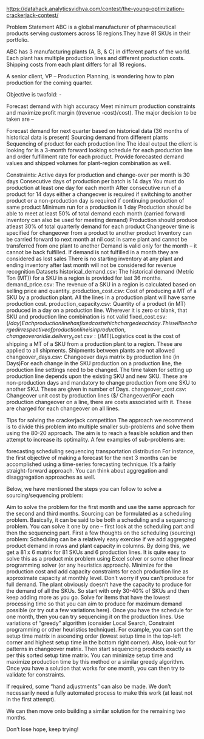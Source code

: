 https://datahack.analyticsvidhya.com/contest/the-young-optimization-crackerjack-contest/

Problem Statement
ABC is a global manufacturer of pharmaceutical products serving customers across 18 regions.They have 81 SKUs in their portfolio.

ABC has 3 manufacturing plants (A, B, & C) in different parts of the world. Each plant has multiple production lines and different production costs. Shipping costs from each plant differs for all 18 regions.

A senior client, VP – Production Planning, is wondering how to plan production for the coming quarter.

Objective is twofold: -

Forecast demand with high accuracy
Meet minimum production constraints and maximize profit margin ((revenue -cost)/cost).
The major decision to be taken are –

Forecast demand for next quarter based on historical data (36 months of historical data is present)
Sourcing demand from different plants
Sequencing of product for each production line
The ideal output the client is looking for is a 3-month forward looking schedule for each production line and order fulfillment rate for each product. Provide forecasted demand values and shipped volumes for plant-region combination as well.

Constraints:
Active days for production and change-over per month is 30 days
Consecutive days of production per batch is 14 days
You must do production at least one day for each month
After consecutive run of a product for 14 days either a changeover is required if switching to another product or a non-production day is required if continuing production of same product
Minimum run for a production is 1 day
Production should be able to meet at least 50% of total demand each month (carried forward inventory can also be used for meeting demand)
Production should produce atleast 30% of total quarterly demand for each product
Changeover time is specified for changeover from a product to another product
Inventory can be carried forward to next month at nil cost in same plant and cannot be transferred from one plant to another
Demand is valid only for the month – it cannot be back fulfilled. If demand is not fulfilled in a month they are considered as lost sales
There is no starting inventory at any plant and ending inventory after last month will not be considered for revenue recognition
Datasets
historical_demand.csv: The historical demand (Metric Ton (MT)) for a SKU in a region is provided for last 36 months.
demand_price.csv: The revenue of a SKU in a region is calculated based on selling price and quantity.
production_cost.csv: Cost of producing a MT of a SKU by a production plant. All the lines in a production plant will have same production cost.
production_capacity.csv: Quantity of a product (in MT) produced in a day on a production line. Wherever it is zero or blank, that SKU and production line combination is not valid
fixed_cost.csv: ($/day)Each production line has fixed cost which charged each day. This will be charged irrespective of production line is in production, changeover or idle.
delivery_cost.csv: ($/MT)Logistics cost is the cost of shipping a MT of a SKU from a production plant to a region. These are applied to all shipments. Shipments between plants are not allowed
changeover_days.csv: Changeover days matrix by production line (in Days)For each change in the SKU production on a production line, the production line settings need to be changed. The time taken for setting up production line depends upon the existing SKU and new SKU. These are non-production days and mandatory to change production from one SKU to another SKU. These are given in number of Days.
changeover_cost.csv: Changeover unit cost by production lines ($/ Changeover)For each production changeover on a line, there are costs associated with it. These are charged for each changeover on all lines.



Tips for solving the crackerjack competition
The approach we recommend is to divide this problem into multiple smaller sub-problems and solve them using the 80-20 approach. The aim is to reach a feasible solution and then attempt to increase its optimality. A few examples of sub-problems are:

forecasting
scheduling
sequencing
transportation distribution
For instance, the first objective of making a forecast for the next 3 months can be accomplished using a time-series forecasting technique. It’s a fairly straight-forward approach. You can think about aggregation and disaggregation approaches as well.

Below, we have mentioned the steps you can follow to solve a sourcing/sequencing problem:

Aim to solve the problem for the first month and use the same approach for the second and third months.
Sourcing can be formulated as a scheduling problem. Basically, it can be said to be both a scheduling and a sequencing problem. You can solve it one by one – first look at the scheduling part and then the sequencing part.
First a few thoughts on the scheduling (sourcing) problem:
Scheduling can be a relatively easy exercise if we add aggregated product demand in rows and plant capacity in columns. By doing this, we get a 81 x 6 matrix for 81 SKUs and 6 production lines. It is quite easy to solve this as a product mix problem using Excel solver or some other linear programming solver (or any heuristics approach). Minimize for the production cost and add capacity constraints for each production line as approximate capacity at monthly level.
Don’t worry if you can’t produce for full demand. The plant obviously doesn’t have the capacity to produce for the demand of all the SKUs. So start with only 30-40% of SKUs and then keep adding more as you go.
Solve for items that have the lowest processing time so that you can aim to produce for maximum demand possible (or try out a few variations here).
Once you have the schedule for one month, then you can try sequencing it on the production lines.
Use variations of “greedy” algorithm (consider Local Search, Constraint programming or other heuristics technique). For example, you can sort the setup time matrix in ascending order (lowest setup time in the top-left corner and highest setup time in the bottom right corner). Also, look-out for patterns in changeover matrix.
Then start sequencing products exactly as per this sorted setup time matrix.
You can minimize setup time and maximize production time by this method or a similar greedy algorithm.
Once you have a solution that works for one month, you can then try to validate for constraints.

If required, some “hand adjustments” can also be made. We don’t necessarily need a fully automated process to make this work (at least not in the first attempt).

We can then move onto building a similar solution for the remaining two months.

Don’t lose hope, keep trying!
